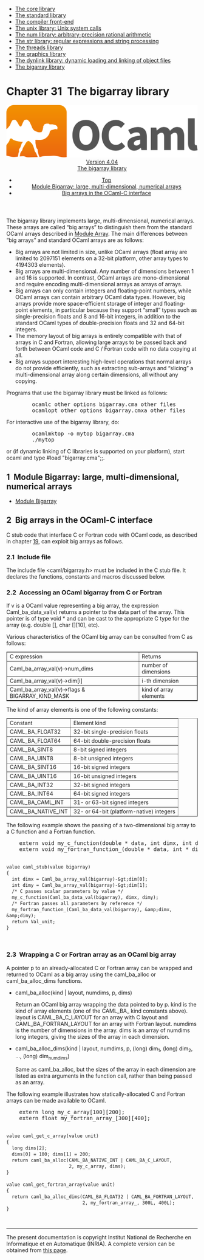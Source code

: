 <!-- ((! set title Manual !)) ((! set documentation !)) ((! set manual !)) ((! set nobreadcrumb !)) -->
<div class="manual content"><ul class="part_menu"><li><a href="core.html">The core library</a></li><li><a href="stdlib.html">The standard library</a></li><li><a href="parsing.html">The compiler front-end</a></li><li><a href="libunix.html">The unix library: Unix system calls</a></li><li><a href="libnum.html">The num library: arbitrary-precision rational arithmetic</a></li><li><a href="libstr.html">The str library: regular expressions and string processing</a></li><li><a href="libthreads.html">The threads library</a></li><li><a href="libgraph.html">The graphics library</a></li><li><a href="libdynlink.html">The dynlink library: dynamic loading and linking of object files</a></li><li class="active"><a href="libbigarray.html">The bigarray library</a></li></ul>




<h1 class="chapter" id="sec533"><span>Chapter 31</span>&nbsp;&nbsp;The bigarray library</h1>
<header><nav class="toc brand"><a class="brand" href="https://ocaml.org/"><img src="colour-logo-gray.svg" class="svg" alt="OCaml"></a></nav><nav class="toc"><div class="toc_version"><a href="/docs" id="version-select">Version 4.04</a></div><div class="toc_title"><a href="#">The bigarray library</a></div><ul><li class="top"><a href="#">Top</a></li>
<li><a href="libbigarray.html#sec534">Module <span class="c006">Bigarray</span>: large, multi-dimensional, numerical arrays</a>
</li><li><a href="libbigarray.html#sec535">Big arrays in the OCaml-C interface</a>
</li></ul></nav></header>
<p>The <span class="c006">bigarray</span> library implements large, multi-dimensional, numerical
arrays. These arrays are called “big arrays” to distinguish them
from the standard OCaml arrays described in
<a href="../../api/4.04/Array.html">Module <span class="c006">Array</span></a>.
The main differences between “big arrays” and standard OCaml arrays
are as follows:
</p><ul class="itemize"><li class="li-itemize">
Big arrays are not limited in size, unlike OCaml arrays
(<span class="c006">float array</span> are limited to 2097151 elements on a 32-bit platform,
other <span class="c006">array</span> types to 4194303 elements).
</li><li class="li-itemize">Big arrays are multi-dimensional. Any number of dimensions
between 1 and 16 is supported. In contrast, OCaml arrays are
mono-dimensional and require encoding multi-dimensional arrays as
arrays of arrays.
</li><li class="li-itemize">Big arrays can only contain integers and floating-point
numbers, while OCaml arrays can contain arbitrary OCaml data types.
However, big arrays provide more space-efficient storage of integer
and floating-point elements, in particular because they support
“small” types such as single-precision floats and 8 and 16-bit
integers, in addition to the standard OCaml types of double-precision
floats and 32 and 64-bit integers.
</li><li class="li-itemize">The memory layout of big arrays is entirely compatible with that
of arrays in C and Fortran, allowing large arrays to be passed back
and forth between OCaml code and C / Fortran code with no data copying
at all.
</li><li class="li-itemize">Big arrays support interesting high-level operations that normal
arrays do not provide efficiently, such as extracting sub-arrays and
“slicing” a multi-dimensional array along certain dimensions, all
without any copying.
</li></ul><p>
Programs that use the <span class="c006">bigarray</span> library must be linked as follows:
</p><pre>        ocamlc <span class="c012">other options</span> bigarray.cma <span class="c012">other files</span>
        ocamlopt <span class="c012">other options</span> bigarray.cmxa <span class="c012">other files</span>
</pre><p>
For interactive use of the <span class="c006">bigarray</span> library, do:
</p><pre>        ocamlmktop -o mytop bigarray.cma
        ./mytop
</pre><p>
or (if dynamic linking of C libraries is supported on your platform),
start <span class="c006">ocaml</span> and type <span class="c006">#load "bigarray.cma";;</span>.</p>
<h2 class="section" id="sec534">1&nbsp;&nbsp;Module <span class="c006">Bigarray</span>: large, multi-dimensional, numerical arrays</h2>
<ul class="ftoc2"><li class="li-links">
<a href="../../api/4.04/Bigarray.html">Module <span class="c006">Bigarray</span></a>
</li></ul>
<h2 class="section" id="sec535">2&nbsp;&nbsp;Big arrays in the OCaml-C interface</h2>
<p>C stub code that interface C or Fortran code with OCaml code, as
described in chapter&nbsp;<a href="intfc.html#c%3Aintf-c">19</a>, can exploit big arrays as
follows.</p>
<h3 class="subsection" id="sec536">2.1&nbsp;&nbsp;Include file</h3>
<p>The include file <span class="c006">&lt;caml/bigarray.h&gt;</span> must be included in the C stub
file. It declares the functions, constants and macros discussed
below.</p>
<h3 class="subsection" id="sec537">2.2&nbsp;&nbsp;Accessing an OCaml bigarray from C or Fortran</h3>
<p>If <span class="c012">v</span> is a OCaml <span class="c006">value</span> representing a big array, the expression
<span class="c006">Caml_ba_data_val(</span><span class="c012">v</span><span class="c006">)</span> returns a pointer to the data part of the array.
This pointer is of type <span class="c006">void *</span> and can be cast to the appropriate C
type for the array (e.g. <span class="c006">double []</span>, <span class="c006">char [][10]</span>, etc).</p><p>Various characteristics of the OCaml big array can be consulted from C
as follows:
</p><div class="center"><table class="c000 cellpadding1" border="1"><tbody><tr><td class="c017"><span class="c016">C expression</span></td><td class="c017"><span class="c016">Returns</span> </td></tr>
<tr><td class="c019">
<span class="c006">Caml_ba_array_val(</span><span class="c012">v</span><span class="c006">)-&gt;num_dims</span></td><td class="c019">number of dimensions </td></tr>
<tr><td class="c019"><span class="c006">Caml_ba_array_val(</span><span class="c012">v</span><span class="c006">)-&gt;dim[</span><span class="c012">i</span><span class="c006">]</span></td><td class="c019"><span class="c012">i</span>-th dimension </td></tr>
<tr><td class="c019"><span class="c006">Caml_ba_array_val(</span><span class="c012">v</span><span class="c006">)-&gt;flags &amp; BIGARRAY_KIND_MASK</span></td><td class="c019">kind of array elements </td></tr>
</tbody></table></div><p>
The kind of array elements is one of the following constants:
</p><div class="center"><table class="c000 cellpadding1" border="1"><tbody><tr><td class="c017"><span class="c016">Constant</span></td><td class="c017"><span class="c016">Element kind</span> </td></tr>
<tr><td class="c019">
<span class="c006">CAML_BA_FLOAT32</span></td><td class="c019">32-bit single-precision floats </td></tr>
<tr><td class="c019"><span class="c006">CAML_BA_FLOAT64</span></td><td class="c019">64-bit double-precision floats </td></tr>
<tr><td class="c019"><span class="c006">CAML_BA_SINT8</span></td><td class="c019">8-bit signed integers </td></tr>
<tr><td class="c019"><span class="c006">CAML_BA_UINT8</span></td><td class="c019">8-bit unsigned integers </td></tr>
<tr><td class="c019"><span class="c006">CAML_BA_SINT16</span></td><td class="c019">16-bit signed integers </td></tr>
<tr><td class="c019"><span class="c006">CAML_BA_UINT16</span></td><td class="c019">16-bit unsigned integers </td></tr>
<tr><td class="c019"><span class="c006">CAML_BA_INT32</span></td><td class="c019">32-bit signed integers </td></tr>
<tr><td class="c019"><span class="c006">CAML_BA_INT64</span></td><td class="c019">64-bit signed integers </td></tr>
<tr><td class="c019"><span class="c006">CAML_BA_CAML_INT</span></td><td class="c019">31- or 63-bit signed integers </td></tr>
<tr><td class="c019"><span class="c006">CAML_BA_NATIVE_INT</span></td><td class="c019">32- or 64-bit (platform-native) integers </td></tr>
</tbody></table></div><p>
The following example shows the passing of a two-dimensional big array
to a C function and a Fortran function.
</p><pre>    extern void my_c_function(double * data, int dimx, int dimy);
    extern void my_fortran_function_(double * data, int * dimx, int * dimy);

    value caml_stub(value bigarray)
    {
      int dimx = Caml_ba_array_val(bigarray)-&gt;dim[0];
      int dimy = Caml_ba_array_val(bigarray)-&gt;dim[1];
      /* C passes scalar parameters by value */
      my_c_function(Caml_ba_data_val(bigarray), dimx, dimy);
      /* Fortran passes all parameters by reference */
      my_fortran_function_(Caml_ba_data_val(bigarray), &amp;dimx, &amp;dimy);
      return Val_unit;
    }
</pre>
<h3 class="subsection" id="sec538">2.3&nbsp;&nbsp;Wrapping a C or Fortran array as an OCaml big array</h3>
<p>A pointer <span class="c012">p</span> to an already-allocated C or Fortran array can be
wrapped and returned to OCaml as a big array using the <span class="c006">caml_ba_alloc</span>
or <span class="c006">caml_ba_alloc_dims</span> functions.
</p><ul class="itemize"><li class="li-itemize">
<span class="c006">caml_ba_alloc(</span><span class="c012">kind</span> <span class="c006">|</span> <span class="c012">layout</span>, <span class="c012">numdims</span>, <span class="c012">p</span>, <span class="c012">dims</span><span class="c006">)</span><p>Return an OCaml big array wrapping the data pointed to by <span class="c012">p</span>.
<span class="c012">kind</span> is the kind of array elements (one of the <span class="c006">CAML_BA_</span>
kind constants above). <span class="c012">layout</span> is <span class="c006">CAML_BA_C_LAYOUT</span> for an
array with C layout and <span class="c006">CAML_BA_FORTRAN_LAYOUT</span> for an array with
Fortran layout. <span class="c012">numdims</span> is the number of dimensions in the
array. <span class="c012">dims</span> is an array of <span class="c012">numdims</span> long integers, giving
the sizes of the array in each dimension.</p></li><li class="li-itemize"><span class="c006">caml_ba_alloc_dims(</span><span class="c012">kind</span> <span class="c006">|</span> <span class="c012">layout</span>, <span class="c012">numdims</span>,
<span class="c012">p</span>, <span class="c006">(long) </span><span class="c012">dim</span><sub>1</sub>, <span class="c006">(long) </span><span class="c012">dim</span><sub>2</sub>, …, <span class="c006">(long) </span><span class="c012">dim</span><sub><span class="c012">numdims</span></sub><span class="c006">)</span><p>Same as <span class="c006">caml_ba_alloc</span>, but the sizes of the array in each dimension
are listed as extra arguments in the function call, rather than being
passed as an array.
</p></li></ul><p>
The following example illustrates how statically-allocated C and
Fortran arrays can be made available to OCaml.
</p><pre>    extern long my_c_array[100][200];
    extern float my_fortran_array_[300][400];

    value caml_get_c_array(value unit)
    {
      long dims[2];
      dims[0] = 100; dims[1] = 200;
      return caml_ba_alloc(CAML_BA_NATIVE_INT | CAML_BA_C_LAYOUT,
                           2, my_c_array, dims);
    }

    value caml_get_fortran_array(value unit)
    {
      return caml_ba_alloc_dims(CAML_BA_FLOAT32 | CAML_BA_FORTRAN_LAYOUT,
                                2, my_fortran_array_, 300L, 400L);
    }
</pre>
<hr>





<div class="copyright">The present documentation is copyright Institut National de Recherche en Informatique et en Automatique (INRIA). A complete version can be obtained from <a href="http://caml.inria.fr/pub/docs/manual-ocaml/">this page</a>.</div></div>